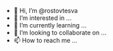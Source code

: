 - 👋 Hi, I’m @rostovtesva
- 👀 I’m interested in ...
- 🌱 I’m currently learning ...
- 💞️ I’m looking to collaborate on ...
- 📫 How to reach me ...

<!---
rostovtesva/rostovtesva is a ✨ special ✨ repository because its `README.md` (this file) appears on your GitHub profile.
You can click the Preview link to take a look at your changes.
--->
